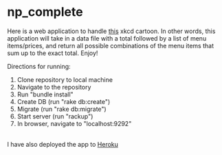 np_complete
=====================

Here is a web application to handle [this](http://imgs.xkcd.com/comics/np_complete.png) xkcd cartoon. In other words, this application will take in a data file with a total followed by a list of menu items/prices, and return all possible combinations of the menu items that sum up to the exact total. Enjoy!

Directions for running:<br>
1. Clone repository to local machine<br>
2. Navigate to the repository<br>
3. Run "bundle install"<br>
4. Create DB (run "rake db:create")<br>
5. Migrate (run "rake db:migrate")<br>
6. Start server (run "rackup")<br>
7. In browser, navigate to "localhost:9292"<br><br>

I have also deployed the app to [Heroku](https://np-complete1.herokuapp.com/)
